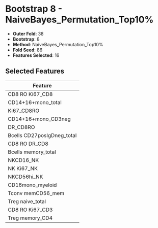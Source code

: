 # Bootstrap 8 - NaiveBayes_Permutation_Top10%

- **Outer Fold**: 38
- **Bootstrap**: 8
- **Method**: NaiveBayes_Permutation_Top10%
- **Fold Seed**: 86
- **Features Selected**: 16

## Selected Features

| Feature |
|---------|
| CD8 RO Ki67_CD8 |
| CD14+16+mono_total |
| Ki67_CD8RO |
| CD14+16+mono_CD3neg |
| DR_CD8RO |
| Bcells CD27posIgDneg_total |
| CD8 RO DR_CD8 |
| Bcells memory_total |
| NKCD16_NK |
| NK Ki67_NK |
| NKCD56hi_NK |
| CD16mono_myeloid |
| Tconv memCD56_mem |
| Treg naive_total |
| CD8  RO Ki67_CD3 |
| Treg memory_CD4 |
